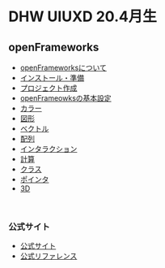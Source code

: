 # DHW UIUXD 20.4月生


## openFrameworks

* [openFrameworksについて](docs/of/00_about.md)
* [インストール・準備](docs/of/00_install.md)
* [プロジェクト作成](docs/of/01_start.md)
* [openFrameowksの基本設定](docs/of/02_settings.md)
* [カラー](docs/of/03_color.md)
* [図形](docs/of/04_shape.md)
* [ベクトル](docs/of/07_vec.md)
* [配列](docs/of/08_array.md)
* [インタラクション](docs/of/05_interaction.md)
* [計算](docs/of/07_math.md)
* [クラス](docs/of/09_class.md)
* [ポインタ](docs/of/11_C++_pointer.md)
* [3D](docs/of/12_3D.md)

&nbsp;

### 公式サイト
* [公式サイト](https://openframeworks.cc/)
* [公式リファレンス](https://openframeworks.cc/ja/documentation/)


&nbsp;
&nbsp;

&nbsp;
&nbsp;